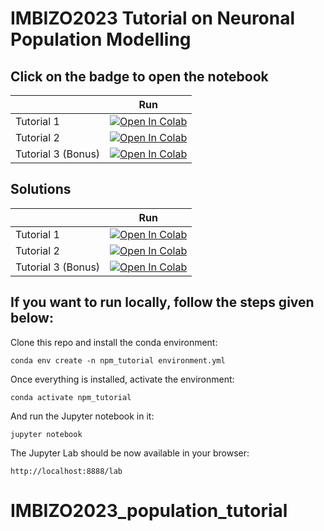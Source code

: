 # IMBIZO2023 Tutorial on Neuronal Population Modelling

## Click on the badge to open the notebook

|   | Run |
| - | --- |
| Tutorial 1 | [![Open In Colab](https://colab.research.google.com/assets/colab-badge.svg)](https://colab.research.google.com/github/NinelK/IMBIZO2023_population_tutorial/blob/main/Part1_static.ipynb) |
| Tutorial 2 | [![Open In Colab](https://colab.research.google.com/assets/colab-badge.svg)](https://colab.research.google.com/github/NinelK/IMBIZO2023_population_tutorial/blob/main/Part2_dynamic.ipynb) |
| Tutorial 3 (Bonus) | [![Open In Colab](https://colab.research.google.com/assets/colab-badge.svg)](https://colab.research.google.com/github/NinelK/IMBIZO2023_population_tutorial/blob/main/Part3_bonus_nonlinear_dynamic.ipynb) |

## Solutions

|   | Run |
| - | --- |
| Tutorial 1 | [![Open In Colab](https://colab.research.google.com/assets/colab-badge.svg)](https://colab.research.google.com/github/NinelK/IMBIZO2023_population_SOLUTIONS/blob/main/Part1_static.ipynb) |
| Tutorial 2 | [![Open In Colab](https://colab.research.google.com/assets/colab-badge.svg)](https://colab.research.google.com/github/NinelK/IMBIZO2023_population_SOLUTIONS/blob/main/Part2_dynamic.ipynb) |
| Tutorial 3 (Bonus) | [![Open In Colab](https://colab.research.google.com/assets/colab-badge.svg)](https://colab.research.google.com/github/NinelK/IMBIZO2023_population_SOLUTIONS/blob/main/Part3_bonus_nonlinear_dynamic.ipynb) |


## If you want to run locally, follow the steps given below:

Clone this repo and install the conda environment:
```
conda env create -n npm_tutorial environment.yml
```

Once everything is installed, activate the environment:
```
conda activate npm_tutorial
```

And run the Jupyter notebook in it:
```
jupyter notebook
```

The Jupyter Lab should be now available in your browser:
```
http://localhost:8888/lab
```
# IMBIZO2023_population_tutorial
